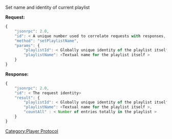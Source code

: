 Set name and identity of current playlist

**Request:**

``` javascript
{
    "jsonrpc": 2.0,
    "id": < A unique number used to correlate requests with responses, see JSON-RPC specification for more information >,
    "method": "setPlaylistName",
    "params": {
        "playlistId": < Globally unique identity of the playlist itself >,
        "playlistName": <Textual name for the playlist itself >
    }
}
```

**Response:**

``` javascript
{
    "jsonrpc": 2.0,
    "id": < The request identity>
    "result": {
        "playlistId": < Globally unique identity of the playlist itself >,
        "playlistName": <Textual name for the playlist itself >,
        "countAll" : < Number of entries totally in the playlist >
    }
}
```

[Category:Player Protocol](Category:Player_Protocol "wikilink")